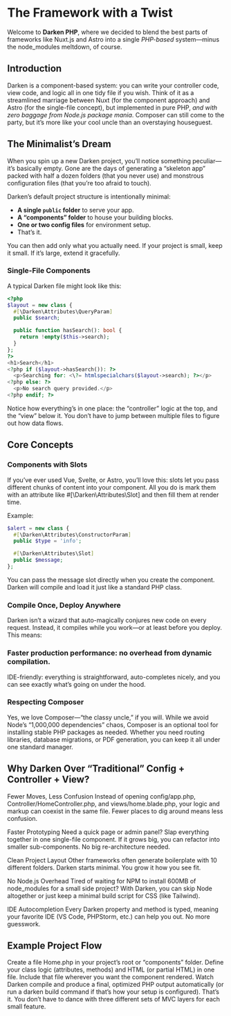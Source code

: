 # The Framework with a Twist

Welcome to **Darken PHP**, where we decided to blend the best parts of frameworks like Nuxt.js and Astro into a single *PHP-based* system—minus the node_modules meltdown, of course.

## Introduction

Darken is a component-based system: you can write your controller code, view code, and logic all in one tidy file if you wish. Think of it as a streamlined marriage between Nuxt (for the component approach) and Astro (for the single-file concept), but implemented in pure PHP, *and with zero baggage from Node.js package mania*. Composer can still come to the party, but it’s more like your cool uncle than an overstaying houseguest.

## The Minimalist’s Dream

When you spin up a new Darken project, you’ll notice something peculiar—it’s basically empty. Gone are the days of generating a “skeleton app” packed with half a dozen folders (that you never use) and monstrous configuration files (that you’re too afraid to touch).

Darken’s default project structure is intentionally minimal:
- **A single `public` folder** to serve your app.
- **A “components” folder** to house your building blocks.
- **One or two config files** for environment setup.
- That’s it.

You can then add only what you actually need. If your project is small, keep it small. If it’s large, extend it gracefully.

### Single-File Components

A typical Darken file might look like this:

```php
<?php
$layout = new class {
  #[\Darken\Attributes\QueryParam]
  public $search;

  public function hasSearch(): bool {
    return !empty($this->search);
  }
};
?>
<h1>Search</h1>
<?php if ($layout->hasSearch()): ?>
  <p>Searching for: <\?= htmlspecialchars($layout->search); ?></p>
<?php else: ?>
  <p>No search query provided.</p>
<?php endif; ?>
```

Notice how everything’s in one place: the “controller” logic at the top, and the “view” below it. You don’t have to jump between multiple files to figure out how data flows.

## Core Concepts


### Components with Slots
If you’ve ever used Vue, Svelte, or Astro, you’ll love this: slots let you pass different chunks of content into your component. All you do is mark them with an attribute like #[\Darken\Attributes\Slot] and then fill them at render time.

Example:

```php
$alert = new class {
  #[\Darken\Attributes\ConstructorParam]
  public $type = 'info';

  #[\Darken\Attributes\Slot]
  public $message;
};
```

You can pass the message slot directly when you create the component. Darken will compile and load it just like a standard PHP class.

### Compile Once, Deploy Anywhere
Darken isn’t a wizard that auto-magically conjures new code on every request. Instead, it compiles while you work—or at least before you deploy. This means:

### Faster production performance: no overhead from dynamic compilation.
IDE-friendly: everything is straightforward, auto-completes nicely, and you can see exactly what’s going on under the hood.

### Respecting Composer
Yes, we love Composer—“the classy uncle,” if you will. While we avoid Node’s “1,000,000 dependencies” chaos, Composer is an optional tool for installing stable PHP packages as needed. Whether you need routing libraries, database migrations, or PDF generation, you can keep it all under one standard manager.

## Why Darken Over “Traditional” Config + Controller + View?
Fewer Moves, Less Confusion
Instead of opening config/app.php, Controller/HomeController.php, and views/home.blade.php, your logic and markup can coexist in the same file. Fewer places to dig around means less confusion.

Faster Prototyping
Need a quick page or admin panel? Slap everything together in one single-file component. If it grows big, you can refactor into smaller sub-components. No big re-architecture needed.

Clean Project Layout
Other frameworks often generate boilerplate with 10 different folders. Darken starts minimal. You grow it how you see fit.

No Node.js Overhead
Tired of waiting for NPM to install 600MB of node_modules for a small side project? With Darken, you can skip Node altogether or just keep a minimal build script for CSS (like Tailwind).

IDE Autocompletion
Every Darken property and method is typed, meaning your favorite IDE (VS Code, PHPStorm, etc.) can help you out. No more guesswork.

## Example Project Flow
Create a file Home.php in your project’s root or “components” folder.
Define your class logic (attributes, methods) and HTML (or partial HTML) in one file.
Include that file wherever you want the component rendered.
Watch Darken compile and produce a final, optimized PHP output automatically (or run a darken build command if that’s how your setup is configured).
That’s it. You don’t have to dance with three different sets of MVC layers for each small feature.